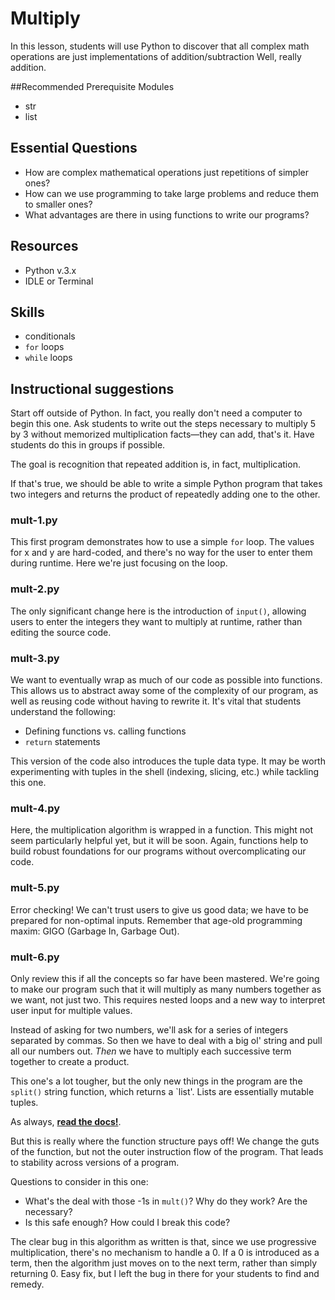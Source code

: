 # Multiply
In this lesson, students will use Python to discover that all complex math
operations are just implementations of addition/subtraction Well,
really addition.

##Recommended Prerequisite Modules
* str
* list

## Essential Questions
* How are complex mathematical operations just repetitions of simpler ones?
* How can we use programming to take large problems and reduce them to smaller ones?
* What advantages are there in using functions to write our programs?

## Resources
* Python v.3.x
* IDLE or Terminal

## Skills
* conditionals
* `for` loops
* `while` loops

## Instructional suggestions
Start off outside of Python. In fact, you really don't need a computer to begin
this one. Ask students to write out the steps necessary to multiply 5 by 3
without memorized multiplication facts—they can add, that's it. Have students
do this in groups if possible.

The goal is recognition that repeated addition is, in fact, multiplication.

If that's true, we should be able to write a simple Python program that takes
two integers and returns the product of repeatedly adding one to the other.

### mult-1.py
This first program demonstrates how to use a simple `for` loop.
The values for x and y are hard-coded, and there's no way for the user to
enter them during runtime. Here we're just focusing on the loop.

### mult-2.py
The only significant change here is the introduction of `input()`, allowing users
to enter the integers they want to multiply at runtime, rather than editing the
source code.

### mult-3.py
We want to eventually wrap as much of our code as possible into functions.
This allows us to abstract away some of the complexity of our program, as well
as reusing code without having to rewrite it. It's vital that students understand
the following:

* Defining functions vs. calling functions
* `return` statements

This version of the code also introduces the tuple data type. It may be
worth experimenting with tuples in the shell (indexing, slicing, etc.)
while tackling this one.

### mult-4.py
Here, the multiplication algorithm is wrapped in a function. This might not
seem particularly helpful yet, but it will be soon. Again, functions help to build
robust foundations for our programs without overcomplicating our code.

### mult-5.py
Error checking! We can't trust users to give us good data; we have to be prepared
for non-optimal inputs. Remember that age-old programming maxim: GIGO (Garbage
In, Garbage Out).

### mult-6.py
Only review this if all the concepts so far have been mastered. We're going to
make our program such that it will multiply as many numbers together as we want,
not just two. This requires nested loops and a new way to interpret user input for
multiple values.

Instead of asking for two numbers, we'll ask for a series of integers separated
by commas. So then we have to deal with a big ol' string and pull all our numbers
out. *Then* we have to multiply each successive term together to create a product.

This one's a lot tougher, but the only new things in the program are the `split()`
string function, which returns a `list'. Lists are essentially mutable tuples.

As always, [**read the docs!**](http://docs.python.org).

But this is really where the function structure pays off! We change the guts of
the function, but not the outer instruction flow of the program. That leads to
stability across versions of a program.

Questions to consider in this one:

* What's the deal with those -1s in `mult()`? Why do they work? Are the necessary?
* Is this safe enough? How could I break this code?

The clear bug in this algorithm as written is that, since we use progressive multiplication,
there's no mechanism to handle a 0. If a 0 is introduced as a term, then the algorithm
just moves on to the next term, rather than simply returning 0. Easy fix, but I
left the bug in there for your students to find and remedy.
